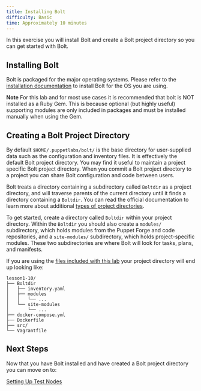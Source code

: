 ```yaml
---
title: Installing Bolt
difficulty: Basic
time: Approximately 10 minutes
---
```


In this exercise you will install Bolt and create a Bolt project directory so you can get started with Bolt.

## Installing Bolt

Bolt is packaged for the major operating systems. Please refer to the [installation documentation](https://puppet.com/docs/bolt/latest/bolt_installing.html) to install Bolt for the OS you are using. 

**Note** For this lab and for most use cases it is recommended that bolt is NOT installed as a Ruby Gem. This is because optional (but highly useful) supporting modules are only included in packages and must be installed manually when using the Gem.

## Creating a Bolt Project Directory

By default `$HOME/.puppetlabs/bolt/` is the base directory for user-supplied data such as the configuration and inventory files. It is effectively the default Bolt project directory. 
You may find it useful to maintain a project specific Bolt project directory. When you commit a Bolt project directory to a project you can share Bolt configuration and code between users.

Bolt treats a directory containing a subdirectory called `Boltdir` as a project directory, and will traverse parents of the current directory until it finds a directory containing a `Boltdir`. You can read the official documentation to learn more about additional [types of project directories](https://puppet.com/docs/bolt/latest/bolt_project_directories.html#project-directory-types).

To get started, create a directory called `Boltdir` within your project directory. Within the `Boltdir` you should also create a `modules/` subdirectory, which holds modules from the Puppet Forge and code repositories, and a `site-modules/` subdirectory, which holds project-specific modules. These two subdirectories are where Bolt will look for tasks, plans, and manifests.

If you are using the [files included with this lab](https://github.com/puppetlabs/bolt/tree/master/docs/_includes) your project directory will end up looking like:

```
lesson1-10/
├── Boltdir
│   ├── inventory.yaml
│   ├── modules
│   │   └── ...
│   └── site-modules
│       └── ...
├── docker-compose.yml
├── Dockerfile
├── src/
└── Vagrantfile
```

## Next Steps

Now that you have Bolt installed and have created a Bolt project directory you can move on to:

[Setting Up Test Nodes](../02-acquiring-nodes)
